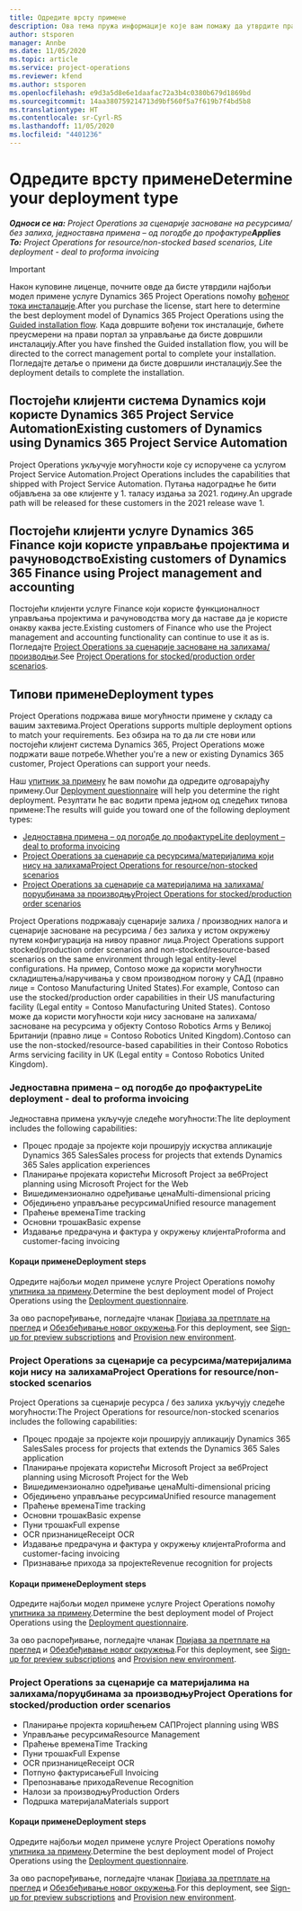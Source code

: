 ```yaml
---
title: Одредите врсту примене
description: Ова тема пружа информације које вам помажу да утврдите правилан тип примене услуге Project Operations за ваше предузеће.
author: stsporen
manager: Annbe
ms.date: 11/05/2020
ms.topic: article
ms.service: project-operations
ms.reviewer: kfend
ms.author: stsporen
ms.openlocfilehash: e9d3a5d8e6e1daafac72a3b4c0380b679d1869bd
ms.sourcegitcommit: 14aa380759214713d9bf560f5a7f619b7f4bd5b8
ms.translationtype: HT
ms.contentlocale: sr-Cyrl-RS
ms.lasthandoff: 11/05/2020
ms.locfileid: "4401236"
---
```

# <a name="determine-your-deployment-type"></a><span data-ttu-id="95533-103">Одредите врсту примене</span><span class="sxs-lookup"><span data-stu-id="95533-103">Determine your deployment type</span></span>

<span data-ttu-id="95533-104">_**Односи се на:** Project Operations за сценарије засноване на ресурсима/без залиха, једноставна примена – од погодбе до профактуре_</span><span class="sxs-lookup"><span data-stu-id="95533-104">_**Applies To:** Project Operations for resource/non-stocked based scenarios, Lite deployment - deal to proforma invoicing_</span></span>

> [!IMPORTANT]
> <span data-ttu-id="95533-105">Након куповине лиценце, почните овде да бисте утврдили најбољи модел примене услуге Dynamics 365 Project Operations помоћу [вођеног тока инсталације](https://aka.ms/provisionprojectoperations).</span><span class="sxs-lookup"><span data-stu-id="95533-105">After you purchase the license, start here to determine the best deployment model of Dynamics 365 Project Operations using the [Guided installation flow](https://aka.ms/provisionprojectoperations).</span></span>
> <span data-ttu-id="95533-106">Када довршите вођени ток инсталације, бићете преусмерени на прави портал за управљање да бисте довршили инсталацију.</span><span class="sxs-lookup"><span data-stu-id="95533-106">After you have finshed the Guided installation flow, you will be directed to the correct management portal to complete your installation.</span></span> <span data-ttu-id="95533-107">Погледајте детаље о примени да бисте довршили инсталацију.</span><span class="sxs-lookup"><span data-stu-id="95533-107">See the deployment details to complete the installation.</span></span>


## <a name="existing-customers-of-dynamics-using-dynamics-365-project-service-automation"></a><span data-ttu-id="95533-108">Постојећи клијенти система Dynamics који користе Dynamics 365 Project Service Automation</span><span class="sxs-lookup"><span data-stu-id="95533-108">Existing customers of Dynamics using Dynamics 365 Project Service Automation</span></span>
<span data-ttu-id="95533-109">Project Operations укључује могућности које су испоручене са услугом Project Service Automation.</span><span class="sxs-lookup"><span data-stu-id="95533-109">Project Operations includes the capabilities that shipped with Project Service Automation.</span></span> <span data-ttu-id="95533-110">Путања надоградње ће бити објављена за ове клијенте у 1. таласу издања за 2021. годину.</span><span class="sxs-lookup"><span data-stu-id="95533-110">An upgrade path will be released for these customers in the 2021 release wave 1.</span></span>

## <a name="existing-customers-of-dynamics-365-finance-using-project-management-and-accounting"></a><span data-ttu-id="95533-111">Постојећи клијенти услуге Dynamics 365 Finance који користе управљање пројектима и рачуноводство</span><span class="sxs-lookup"><span data-stu-id="95533-111">Existing customers of Dynamics 365 Finance using Project management and accounting</span></span> 

<span data-ttu-id="95533-112">Постојећи клијенти услуге Finance који користе функционалност управљања пројектима и рачуноводства могу да наставе да је користе онакву каква јесте.</span><span class="sxs-lookup"><span data-stu-id="95533-112">Existing customers of Finance who use the Project management and accounting functionality can continue to use it as is.</span></span> <span data-ttu-id="95533-113">Погледајте [Project Operations за сценарије засноване на залихама/производњи](#pma).</span><span class="sxs-lookup"><span data-stu-id="95533-113">See [Project Operations for stocked/production order scenarios](#pma).</span></span>


## <a name="deployment-types"></a><span data-ttu-id="95533-114">Типови примене</span><span class="sxs-lookup"><span data-stu-id="95533-114">Deployment types</span></span>
<span data-ttu-id="95533-115">Project Operations подржава више могућности примене у складу са вашим захтевима.</span><span class="sxs-lookup"><span data-stu-id="95533-115">Project Operations supports multiple deployment options to match your requirements.</span></span> <span data-ttu-id="95533-116">Без обзира на то да ли сте нови или постојећи клијент система Dynamics 365, Project Operations може подржати ваше потребе.</span><span class="sxs-lookup"><span data-stu-id="95533-116">Whether you're a new or existing Dynamics 365 customer, Project Operations can support your needs.</span></span>

<span data-ttu-id="95533-117">Наш [упитник за примену](https://aka.ms/provisionprojectoperations) ће вам помоћи да одредите одговарајућу примену.</span><span class="sxs-lookup"><span data-stu-id="95533-117">Our [Deployment questionnaire](https://aka.ms/provisionprojectoperations) will help you determine the right deployment.</span></span> <span data-ttu-id="95533-118">Резултати ће вас водити према једном од следећих типова примене:</span><span class="sxs-lookup"><span data-stu-id="95533-118">The results will guide you toward one of the following deployment types:</span></span>

- [<span data-ttu-id="95533-119">Једноставна примена – од погодбе до профактуре</span><span class="sxs-lookup"><span data-stu-id="95533-119">Lite deployment – deal to proforma invoicing</span></span>](#lite)
- [<span data-ttu-id="95533-120">Project Operations за сценарије са ресурсима/материјалима који нису на залихама</span><span class="sxs-lookup"><span data-stu-id="95533-120">Project Operations for resource/non-stocked scenarios</span></span>](#integrated)
- [<span data-ttu-id="95533-121">Project Operations за сценарије са материјалима на залихама/поруџбинама за производњу</span><span class="sxs-lookup"><span data-stu-id="95533-121">Project Operations for stocked/production order scenarios</span></span>](#pma)

<span data-ttu-id="95533-122">Project Operations подржавају сценарије залиха / производних налога и сценарије засноване на ресурсима / без залиха у истом окружењу путем конфигурација на нивоу правног лица.</span><span class="sxs-lookup"><span data-stu-id="95533-122">Project Operations support stocked/production order scenarios and non-stocked/resource-based scenarios on the same environment through legal entity-level configurations.</span></span> <span data-ttu-id="95533-123">На пример, Contoso може да користи могућности складиштења/наручивања у свом производном погону у САД (правно лице = Contoso Manufacturing United States).</span><span class="sxs-lookup"><span data-stu-id="95533-123">For example, Contoso can use the stocked/production order capabilities in their US manufacturing facility (Legal entity = Contoso Manufacturing United States).</span></span> <span data-ttu-id="95533-124">Contoso може да користи могућности који нису засноване на залихама/засноване на ресурсима у објекту Contoso Robotics Arms у Великој Британији (правно лице = Contoso Robotics United Kingdom).</span><span class="sxs-lookup"><span data-stu-id="95533-124">Contoso can use the non-stocked/resource-based capabilities in their Contoso Robotics Arms servicing facility in UK (Legal entity = Contoso Robotics United Kingdom).</span></span>

### <a name="lite-deployment---deal-to-proforma-invoicing"></a><a  name="lite"></a><span data-ttu-id="95533-125">Једноставна примена – од погодбе до профактуре</span><span class="sxs-lookup"><span data-stu-id="95533-125">Lite deployment - deal to proforma invoicing</span></span>

<span data-ttu-id="95533-126">Једноставна примена укључује следеће могућности:</span><span class="sxs-lookup"><span data-stu-id="95533-126">The lite deployment includes the following capabilities:</span></span>

- <span data-ttu-id="95533-127">Процес продаје за пројекте који проширују искуства апликације Dynamics 365 Sales</span><span class="sxs-lookup"><span data-stu-id="95533-127">Sales process for projects that extends Dynamics 365 Sales application experiences</span></span>
- <span data-ttu-id="95533-128">Планирање пројеката користећи Microsoft Project за веб</span><span class="sxs-lookup"><span data-stu-id="95533-128">Project planning using Microsoft Project for the Web</span></span>
- <span data-ttu-id="95533-129">Вишедимензионално одређивање цена</span><span class="sxs-lookup"><span data-stu-id="95533-129">Multi-dimensional pricing</span></span>
- <span data-ttu-id="95533-130">Обједињено управљање ресурсима</span><span class="sxs-lookup"><span data-stu-id="95533-130">Unified resource management</span></span>
- <span data-ttu-id="95533-131">Праћење времена</span><span class="sxs-lookup"><span data-stu-id="95533-131">Time tracking</span></span>
- <span data-ttu-id="95533-132">Основни трошак</span><span class="sxs-lookup"><span data-stu-id="95533-132">Basic expense</span></span>
- <span data-ttu-id="95533-133">Издавање предрачуна и фактура у окружењу клијента</span><span class="sxs-lookup"><span data-stu-id="95533-133">Proforma and customer-facing invoicing</span></span> 

#### <a name="deployment-steps"></a><span data-ttu-id="95533-134">Кораци примене</span><span class="sxs-lookup"><span data-stu-id="95533-134">Deployment steps</span></span>
<span data-ttu-id="95533-135">Одредите најбољи модел примене услуге Project Operations помоћу [упитника за примену](https://aka.ms/provisionprojectoperations).</span><span class="sxs-lookup"><span data-stu-id="95533-135">Determine the best deployment model of Project Operations using the [Deployment questionnaire](https://aka.ms/provisionprojectoperations).</span></span>

<span data-ttu-id="95533-136">За ово распоређивање, погледајте чланак [Пријава за претплате на преглед](lite-preview-subscription-sign-up.md) и [Обезбеђивање новог окружења](lite-deployment.md).</span><span class="sxs-lookup"><span data-stu-id="95533-136">For this deployment, see [Sign-up for preview subscriptions](lite-preview-subscription-sign-up.md) and [Provision new environment](lite-deployment.md).</span></span> 


### <a name="project-operations-for-resourcenon-stocked-scenarios"></a><a name="integrated"></a><span data-ttu-id="95533-137">Project Operations за сценарије са ресурсима/материјалима који нису на залихама</span><span class="sxs-lookup"><span data-stu-id="95533-137">Project Operations for resource/non-stocked scenarios</span></span>
<span data-ttu-id="95533-138">Project Operations за сценарије ресурса / без залиха укључују следеће могућности:</span><span class="sxs-lookup"><span data-stu-id="95533-138">The Project Operations for resource/non-stocked scenarios includes the following capabilities:</span></span>
 
- <span data-ttu-id="95533-139">Процес продаје за пројекте који проширују апликацију Dynamics 365 Sales</span><span class="sxs-lookup"><span data-stu-id="95533-139">Sales process for projects that extends the Dynamics 365 Sales application</span></span>
- <span data-ttu-id="95533-140">Планирање пројеката користећи Microsoft Project за веб</span><span class="sxs-lookup"><span data-stu-id="95533-140">Project planning using Microsoft Project for the Web</span></span>
- <span data-ttu-id="95533-141">Вишедимензионално одређивање цена</span><span class="sxs-lookup"><span data-stu-id="95533-141">Multi-dimensional pricing</span></span>
- <span data-ttu-id="95533-142">Обједињено управљање ресурсима</span><span class="sxs-lookup"><span data-stu-id="95533-142">Unified resource management</span></span>
- <span data-ttu-id="95533-143">Праћење времена</span><span class="sxs-lookup"><span data-stu-id="95533-143">Time tracking</span></span>
- <span data-ttu-id="95533-144">Основни трошак</span><span class="sxs-lookup"><span data-stu-id="95533-144">Basic expense</span></span>
- <span data-ttu-id="95533-145">Пуни трошак</span><span class="sxs-lookup"><span data-stu-id="95533-145">Full expense</span></span>
- <span data-ttu-id="95533-146">OCR признанице</span><span class="sxs-lookup"><span data-stu-id="95533-146">Receipt OCR</span></span>
- <span data-ttu-id="95533-147">Издавање предрачуна и фактура у окружењу клијента</span><span class="sxs-lookup"><span data-stu-id="95533-147">Proforma and customer-facing invoicing</span></span> 
- <span data-ttu-id="95533-148">Признавање прихода за пројекте</span><span class="sxs-lookup"><span data-stu-id="95533-148">Revenue recognition for projects</span></span>

#### <a name="deployment-steps"></a><span data-ttu-id="95533-149">Кораци примене</span><span class="sxs-lookup"><span data-stu-id="95533-149">Deployment steps</span></span>
<span data-ttu-id="95533-150">Одредите најбољи модел примене услуге Project Operations помоћу [упитника за примену](https://aka.ms/provisionprojectoperations).</span><span class="sxs-lookup"><span data-stu-id="95533-150">Determine the best deployment model of Project Operations using the [Deployment questionnaire](https://aka.ms/provisionprojectoperations).</span></span>

<span data-ttu-id="95533-151">За ово распоређивање, погледајте чланак [Пријава за претплате на преглед](resource-sign-up-preview-subscription.md) и [Обезбеђивање новог окружења](resource-provision-new-environment.md).</span><span class="sxs-lookup"><span data-stu-id="95533-151">For this deployment, see [Sign-up for preview subscriptions](resource-sign-up-preview-subscription.md) and [Provision new environment](resource-provision-new-environment.md).</span></span> 


### <a name="project-operations-for-stockedproduction-order-scenarios"></a><a name="pma"></a><span data-ttu-id="95533-152">Project Operations за сценарије са материјалима на залихама/поруџбинама за производњу</span><span class="sxs-lookup"><span data-stu-id="95533-152">Project Operations for stocked/production order scenarios</span></span>

- <span data-ttu-id="95533-153">Планирање пројекта коришћењем САП</span><span class="sxs-lookup"><span data-stu-id="95533-153">Project planning using WBS</span></span>
- <span data-ttu-id="95533-154">Управљање ресурсима</span><span class="sxs-lookup"><span data-stu-id="95533-154">Resource Management</span></span>
- <span data-ttu-id="95533-155">Праћење времена</span><span class="sxs-lookup"><span data-stu-id="95533-155">Time Tracking</span></span>
- <span data-ttu-id="95533-156">Пуни трошак</span><span class="sxs-lookup"><span data-stu-id="95533-156">Full Expense</span></span>
- <span data-ttu-id="95533-157">OCR признанице</span><span class="sxs-lookup"><span data-stu-id="95533-157">Receipt OCR</span></span>
- <span data-ttu-id="95533-158">Потпуно фактурисање</span><span class="sxs-lookup"><span data-stu-id="95533-158">Full Invoicing</span></span>
- <span data-ttu-id="95533-159">Препознавање прихода</span><span class="sxs-lookup"><span data-stu-id="95533-159">Revenue Recognition</span></span>
- <span data-ttu-id="95533-160">Налози за производњу</span><span class="sxs-lookup"><span data-stu-id="95533-160">Production Orders</span></span>
- <span data-ttu-id="95533-161">Подршка материјала</span><span class="sxs-lookup"><span data-stu-id="95533-161">Materials support</span></span>

#### <a name="deployment-steps"></a><span data-ttu-id="95533-162">Кораци примене</span><span class="sxs-lookup"><span data-stu-id="95533-162">Deployment steps</span></span>
<span data-ttu-id="95533-163">Одредите најбољи модел примене услуге Project Operations помоћу [упитника за примену](https://aka.ms/provisionprojectoperations).</span><span class="sxs-lookup"><span data-stu-id="95533-163">Determine the best deployment model of Project Operations using the [Deployment questionnaire](https://aka.ms/provisionprojectoperations).</span></span>

<span data-ttu-id="95533-164">За ово распоређивање, погледајте чланак [Пријава за претплате на преглед](https://docs.microsoft.com/dynamics365/fin-ops-core/dev-itpro/dev-tools/sign-up-preview-subscription?toc=/dynamics365/finance/toc.json) и [Обезбеђивање новог окружења](https://docs.microsoft.com/dynamics365/fin-ops-core/dev-itpro/deployment/deploy-demo-environment?toc=/dynamics365/finance/toc.json).</span><span class="sxs-lookup"><span data-stu-id="95533-164">For this deployment, see [Sign-up for preview subscriptions](https://docs.microsoft.com/dynamics365/fin-ops-core/dev-itpro/dev-tools/sign-up-preview-subscription?toc=/dynamics365/finance/toc.json) and [Provision new environment](https://docs.microsoft.com/dynamics365/fin-ops-core/dev-itpro/deployment/deploy-demo-environment?toc=/dynamics365/finance/toc.json).</span></span> 

